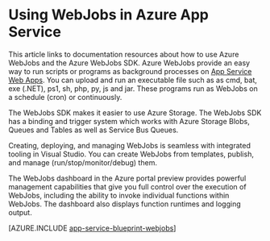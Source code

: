 <properties
    pageTitle="WebJobs in Azure App Service"
    description="Learn how to build WebJobs to run background tests, interact with services like Storage and Service Bus, and create scheduled tasks."
    services="app-service"
    documentationcenter=""
    author="christopheranderson"
    manager="erikre"
    editor="mollybos" />
<tags
    ms.assetid="85975432-04c9-4b83-b937-b30c082d52a1"
    ms.service="app-service"
    ms.workload="web"
    ms.tgt_pltfrm="na"
    ms.devlang="na"
    ms.topic="article"
    ms.date="12/10/2015"
    wacn.date=""
    ms.author="chrande" />

# Using WebJobs in Azure App Service
This article links to documentation resources about how to use Azure WebJobs and the Azure WebJobs SDK. Azure WebJobs provide an easy way to run scripts or programs as background processes on [App Service Web Apps](/documentation/articles/app-service-changes-existing-services/). You can upload and run an executable file such as as cmd, bat, exe (.NET), ps1, sh, php, py, js and jar. These programs run as WebJobs on a schedule (cron) or continuously.

The WebJobs SDK makes it easier to use Azure Storage. The WebJobs SDK has a binding and trigger system which works with Azure Storage Blobs, Queues and Tables as well as Service Bus Queues.

Creating, deploying, and managing WebJobs is seamless with integrated tooling in Visual Studio. You can create WebJobs from templates, publish, and manage (run/stop/monitor/debug) them.

The WebJobs dashboard in the Azure portal preview provides powerful management capabilities that give you full control over the execution of WebJobs, including the ability to invoke individual functions within WebJobs. The dashboard also displays function runtimes and logging output.

[AZURE.INCLUDE [app-service-blueprint-webjobs](../../includes/app-service-blueprint-webjobs.md)]
